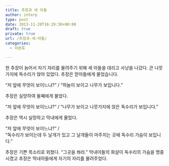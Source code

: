 ```yaml
---
title: 추장과 세 아들
author: interp
type: post
date: 2013-11-20T16:29:30+00:00
draft: true
private: true
url: /추장과-세-아들/
categories:
  - 미분류

---
```

한 추장이 늙어서 자기 자리를 물려주기 위해 세 아들을 데리고 사냥을 나갔다. 큰 나뭇가지에 독수리가 앉아 있었다. 추장은 맏아들에게 물었습니다.&nbsp;

“저 앞에 무엇이 보이느냐?” / “하늘이 보이고 나무가 보입니다.”&nbsp;

추장은 실망하여 둘째에게 물었다.&nbsp;

“저 앞에 무엇이 보이느냐?” / “나무가 보이고 나뭇가지에 앉은 독수리가 보입니다.”&nbsp;

추장은 역시 실망하고 막내에게 물었다.&nbsp;

“저 앞에 무엇이 보이느냐?” /   
“독수리가 보이는데 두 날개가 있고 그 날개들이 마주치는 곳에 독수리 가슴이 보입니다.”&nbsp;

추장은 기쁜 목소리로 외쳤다. “그곳을 쏴라.”&nbsp;막내아들의 화살이 독수리의 가슴을 명중시켰고 추장은 막내아들에게 자기의 자리를 물려주었다.